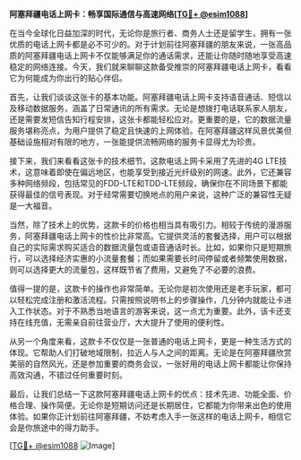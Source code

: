 **阿塞拜疆电话上网卡：畅享国际通信与高速网络[[TG💪+ @esim1088](https://t.me/s/esim1088)]**

在当今全球化日益加深的时代，无论你是旅行者、商务人士还是留学生，拥有一张优质的电话上网卡都是必不可少的。对于计划前往阿塞拜疆的朋友来说，一张高品质的阿塞拜疆电话上网卡不仅能够满足你的通话需求，还能让你随时随地享受高速稳定的网络连接。今天，我们就来聊聊这款备受推崇的阿塞拜疆电话上网卡，看看它为何能成为你出行的贴心伴侣。

首先，让我们谈谈这张卡的基本功能。阿塞拜疆电话上网卡支持语音通话、短信以及移动数据服务，涵盖了日常通讯的所有需求。无论是想拨打电话联系家人朋友，还是需要发短信告知行程安排，这张卡都能轻松应对。更重要的是，它的数据流量服务堪称亮点，为用户提供了稳定且快速的上网体验。在阿塞拜疆这样风景优美但基础设施相对有限的地方，一张能提供流畅网络的服务卡显得尤为珍贵。

接下来，我们来看看这张卡的技术细节。这款电话上网卡采用了先进的4G LTE技术，这意味着即使在偏远地区，也能享受到接近光纤级别的网速。此外，它还兼容多种网络频段，包括常见的FDD-LTE和TDD-LTE频段，确保你在不同场景下都能获得最佳的信号表现。对于经常需要切换地点的用户来说，这种广泛的兼容性无疑是一大福音。

当然，除了技术上的优势，这款卡的价格也相当具有吸引力。相较于传统的漫游服务，阿塞拜疆电话上网卡的性价比非常高。它提供灵活的套餐选择，用户可以根据自己的实际需求购买适合的数据流量包或语音通话时长。比如，如果你只是短期旅行，可以选择经济实惠的小流量套餐；而如果需要长时间停留或者频繁使用数据，则可以选择更大的流量包，这样既节省了费用，又避免了不必要的浪费。

值得一提的是，这款卡的操作也非常简单。无论你是初次使用还是老手玩家，都可以轻松完成注册和激活流程。只需按照说明书上的步骤操作，几分钟内就能让卡进入工作状态。对于不熟悉当地语言的游客来说，这一点尤为重要。此外，该卡还支持在线充值，无需亲自前往营业厅，大大提升了使用的便利性。

从另一个角度来看，这款卡不仅仅是一张普通的电话上网卡，更是一种生活方式的体现。它帮助人们打破地域限制，拉近人与人之间的距离。无论是在阿塞拜疆欣赏美丽的自然风光，还是参加重要的商务会议，一张好用的电话上网卡都能让你保持高效沟通，不错过任何重要时刻。

最后，让我们总结一下这款阿塞拜疆电话上网卡的优点：技术先进、功能全面、价格合理、操作简便。无论你是短期访问还是长期居住，它都能为你带来出色的使用体验。如果你正计划前往阿塞拜疆，不妨考虑入手一张这样的电话上网卡，相信它会是你旅途中的得力助手。

[[TG💪+ @esim1088](https://t.me/s/esim1088) ![Image](https://i.postimg.cc/4NQfJmqS/Snipaste-2025-05-13-00-14-12.png)]